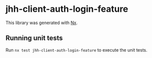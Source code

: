 # jhh-client-auth-login-feature

This library was generated with [Nx](https://nx.dev).

## Running unit tests

Run `nx test jhh-client-auth-login-feature` to execute the unit tests.
